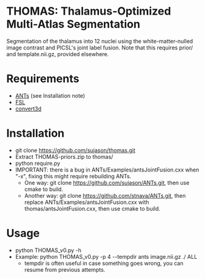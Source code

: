 # THOMAS: Thalamus-Optimized Multi-Atlas Segmentation
Segmentation of the thalamus into 12 nuclei using the white-matter-nulled image contrast and PICSL's joint label fusion.  Note that this requires prior/ and template.nii.gz, provided elsewhere.

# Requirements
- [ANTs](https://github.com/stnava/ANTs.git) (see Installation note)
- [FSL](http://fsl.fmrib.ox.ac.uk/fsl/fslwiki/FslInstallation)
- [convert3d](http://www.itksnap.org/pmwiki/pmwiki.php?n=Downloads.C3D)

# Installation
- git clone https://github.com/sujason/thomas.git
- Extract THOMAS-priors.zip to thomas/
- python require.py
- IMPORTANT: there is a bug in ANTs/Examples/antsJointFusion.cxx when "-x", fixing this might require rebuilding ANTs.
	- One way: git clone https://github.com/sujason/ANTs.git, then use cmake to build.
	- Another way: git clone https://github.com/stnava/ANTs.git, then replace ANTs/Examples/antsJointFusion.cxx with thomas/antsJointFusion.cxx, then use cmake to build.

# Usage
- python THOMAS_v0.py -h
- Example: python THOMAS_v0.py -p 4 --tempdir ants image.nii.gz ./ ALL
	- tempdir is often useful in case something goes wrong, you can resume from previous attempts.